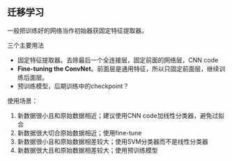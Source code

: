 ## 迁移学习

一般把训练好的网络当作初始器获固定特征提取器。

三个主要用法

- 固定特征提取器。去除最后一个全连接层，固定前面的网络层，CNN code
- **Fine-tuning the ConvNet**。前面层是通用特征，所以只固定前面层，继续训练后面层。
- 预训练模型，后期训练中的checkpoint？

使用场景：

1. 新数据很小且和原始数据相近；建议使用CNN code加线性分类器，避免过拟合
2. 新数据很大切合原始数据相近；使用fine-tune
3. 新数据很小且和原始数据相差较大；使用SVM分类器而不是线性分类器
4. 新数据很大且和原始数据相差较大；使用预训练模型